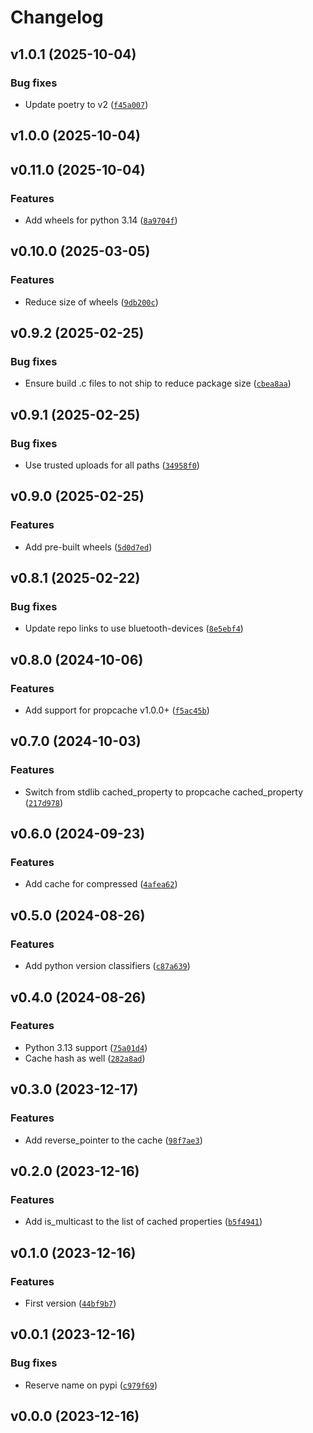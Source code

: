 # Changelog

## v1.0.1 (2025-10-04)

### Bug fixes

- Update poetry to v2 ([`f45a007`](https://github.com/Bluetooth-Devices/cached-ipaddress/commit/f45a007a578ff1a5edea92025635fe5c0b3a1d96))

## v1.0.0 (2025-10-04)

## v0.11.0 (2025-10-04)

### Features

- Add wheels for python 3.14 ([`8a9704f`](https://github.com/Bluetooth-Devices/cached-ipaddress/commit/8a9704f9432d05bc0ff03fab72935ab5ab21fff4))

## v0.10.0 (2025-03-05)

### Features

- Reduce size of wheels ([`9db200c`](https://github.com/Bluetooth-Devices/cached-ipaddress/commit/9db200cd738c7b1db3b651bb03bfb4756386d87e))

## v0.9.2 (2025-02-25)

### Bug fixes

- Ensure build .c files to not ship to reduce package size ([`cbea8aa`](https://github.com/Bluetooth-Devices/cached-ipaddress/commit/cbea8aab457006a1e763e96a9861e6b46e83d43e))

## v0.9.1 (2025-02-25)

### Bug fixes

- Use trusted uploads for all paths ([`34958f0`](https://github.com/Bluetooth-Devices/cached-ipaddress/commit/34958f08e8fc2b1d65b01343ce8694259b79258e))

## v0.9.0 (2025-02-25)

### Features

- Add pre-built wheels ([`5d0d7ed`](https://github.com/Bluetooth-Devices/cached-ipaddress/commit/5d0d7edbf9d5fd28d66d37634f6b777fe93903be))

## v0.8.1 (2025-02-22)

### Bug fixes

- Update repo links to use bluetooth-devices ([`8e5ebf4`](https://github.com/Bluetooth-Devices/cached-ipaddress/commit/8e5ebf474f21cc389dc40ff16c5cb94447294fb8))

## v0.8.0 (2024-10-06)

### Features

- Add support for propcache v1.0.0+ ([`f5ac45b`](https://github.com/Bluetooth-Devices/cached-ipaddress/commit/f5ac45bb3c82c38f989494a26b7a773b807c16a2))

## v0.7.0 (2024-10-03)

### Features

- Switch from stdlib cached_property to propcache cached_property ([`217d978`](https://github.com/Bluetooth-Devices/cached-ipaddress/commit/217d978f812ebdcfd0a964ff432be4d075deaaf6))

## v0.6.0 (2024-09-23)

### Features

- Add cache for compressed ([`4afea62`](https://github.com/Bluetooth-Devices/cached-ipaddress/commit/4afea62ac571fb79859cbe174dccf250d704fc04))

## v0.5.0 (2024-08-26)

### Features

- Add python version classifiers ([`c87a639`](https://github.com/Bluetooth-Devices/cached-ipaddress/commit/c87a639f7d5d7f14ab62a8c7f072bd48440acf27))

## v0.4.0 (2024-08-26)

### Features

- Python 3.13 support ([`75a01d4`](https://github.com/Bluetooth-Devices/cached-ipaddress/commit/75a01d4c5b6e3ee336a3f0e101a5df71510ffb9c))
- Cache hash as well ([`282a8ad`](https://github.com/Bluetooth-Devices/cached-ipaddress/commit/282a8ad722d8ee09cc3961f85f989e90a93093ee))

## v0.3.0 (2023-12-17)

### Features

- Add reverse_pointer to the cache ([`98f7ae3`](https://github.com/Bluetooth-Devices/cached-ipaddress/commit/98f7ae3d1e5b3c03f34392093257594915e55d2a))

## v0.2.0 (2023-12-16)

### Features

- Add is_multicast to the list of cached properties ([`b5f4941`](https://github.com/Bluetooth-Devices/cached-ipaddress/commit/b5f4941b83dc983bab88bf04a0bcf8a5bc7c60af))

## v0.1.0 (2023-12-16)

### Features

- First version ([`44bf9b7`](https://github.com/Bluetooth-Devices/cached-ipaddress/commit/44bf9b78f2740f5114bf89a664f5bb42c20c8502))

## v0.0.1 (2023-12-16)

### Bug fixes

- Reserve name on pypi ([`c979f69`](https://github.com/Bluetooth-Devices/cached-ipaddress/commit/c979f69f82763d4231ea9662d320ef552f35c601))

## v0.0.0 (2023-12-16)
